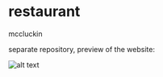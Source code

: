 # restaurant
mccluckin

separate repository, preview of the website:

![alt text](https://restaurant/mc-assets/mc-screen2.png)
